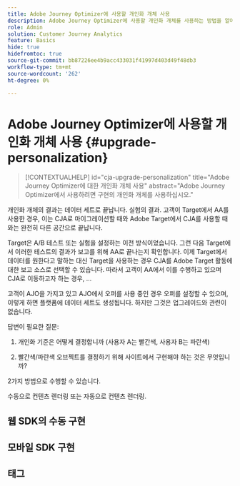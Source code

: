 ```yaml
---
title: Adobe Journey Optimizer에 사용할 개인화 개체 사용
description: Adobe Journey Optimizer에 사용할 개인화 개체를 사용하는 방법을 알아봅니다
role: Admin
solution: Customer Journey Analytics
feature: Basics
hide: true
hidefromtoc: true
source-git-commit: bb87226ee4b9acc433031f41997d403d49f48db3
workflow-type: tm+mt
source-wordcount: '262'
ht-degree: 0%

---
```


# Adobe Journey Optimizer에 사용할 개인화 개체 사용 {#upgrade-personalization}

<!-- markdownlint-disable MD034 -->

>[!CONTEXTUALHELP]
>id="cja-upgrade-personalization"
>title="Adobe Journey Optimizer에 대한 개인화 개체 사용"
>abstract="Adobe Journey Optimizer에서 사용하려면 구현의 개인화 개체를 사용하십시오."

<!-- markdownlint-enable MD034 -->

개인화 개체의 결과는 데이터 세트로 끝납니다. 실험의 결과. 고객이 Target에서 AA를 사용한 경우, 이는 CJA로 마이그레이션할 때와 Adobe Target에서 CJA를 사용할 때와는 완전히 다른 공간으로 끝납니다.

Target은 A/B 테스트 또는 실험을 설정하는 이전 방식이었습니다. 그런 다음 Target에서 이러한 테스트의 결과가 보고를 위해 AA로 끝나는지 확인합니다. 이제 Target에서 데이터를 원한다고 말하는 대신 Target을 사용하는 경우 CJA를 Adobe Target 활동에 대한 보고 소스로 선택할 수 있습니다. 따라서 고객이 AA에서 이를 수행하고 있으며 CJA로 이동하고자 하는 경우, ...

고객이 AJO을 가지고 있고 AJO에서 오퍼를 사용 중인 경우 오퍼를 설정할 수 있으며, 이렇게 하면 플랫폼에 데이터 세트도 생성됩니다. 하지만 그것은 업그레이드와 관련이 없습니다.



답변이 필요한 질문:

1. 개인화 기준은 어떻게 결정합니까 (사용자 A는 빨간색, 사용자 B는 파란색)

1. 빨간색/파란색 오브젝트를 결정하기 위해 사이트에서 구현해야 하는 것은 무엇입니까?


2가지 방법으로 수행할 수 있습니다.

수동으로 컨텐츠 렌더링 또는 자동으로 컨텐츠 렌더링.


## 웹 SDK의 수동 구현


## 모바일 SDK 구현





## 태그

